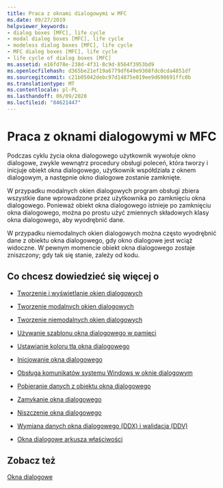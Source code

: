 ```yaml
---
title: Praca z oknami dialogowymi w MFC
ms.date: 09/27/2019
helpviewer_keywords:
- dialog boxes [MFC], life cycle
- modal dialog boxes [MFC], life cycle
- modeless dialog boxes [MFC], life cycle
- MFC dialog boxes [MFC], life cycle
- life cycle of dialog boxes [MFC]
ms.assetid: e16fd78e-238d-4f31-8c9d-8564f3953bd9
ms.openlocfilehash: d365be21ef19a6779df649e9368fdc0cda4851df
ms.sourcegitcommit: c21b05042debc97d14875e019ee9d698691ffc0b
ms.translationtype: MT
ms.contentlocale: pl-PL
ms.lasthandoff: 06/09/2020
ms.locfileid: "84621447"
---
```

# <a name="working-with-dialog-boxes-in-mfc"></a>Praca z oknami dialogowymi w MFC

Podczas cyklu życia okna dialogowego użytkownik wywołuje okno dialogowe, zwykle wewnątrz procedury obsługi poleceń, która tworzy i inicjuje obiekt okna dialogowego, użytkownik współdziała z oknem dialogowym, a następnie okno dialogowe zostanie zamknięte.

W przypadku modalnych okien dialogowych program obsługi zbiera wszystkie dane wprowadzone przez użytkownika po zamknięciu okna dialogowego. Ponieważ obiekt okna dialogowego istnieje po zamknięciu okna dialogowego, można po prostu użyć zmiennych składowych klasy okna dialogowego, aby wyodrębnić dane.

W przypadku niemodalnych okien dialogowych można często wyodrębnić dane z obiektu okna dialogowego, gdy okno dialogowe jest wciąż widoczne. W pewnym momencie obiekt okna dialogowego zostaje zniszczony; gdy tak się stanie, zależy od kodu.

## <a name="what-do-you-want-to-know-more-about"></a>Co chcesz dowiedzieć się więcej o

- [Tworzenie i wyświetlanie okien dialogowych](creating-and-displaying-dialog-boxes.md)

- [Tworzenie modalnych okien dialogowych](creating-modal-dialog-boxes.md)

- [Tworzenie niemodalnych okien dialogowych](creating-modeless-dialog-boxes.md)

- [Używanie szablonu okna dialogowego w pamięci](using-a-dialog-template-in-memory.md)

- [Ustawianie koloru tła okna dialogowego](setting-the-dialog-boxs-background-color.md)

- [Inicjowanie okna dialogowego](initializing-the-dialog-box.md)

- [Obsługa komunikatów systemu Windows w oknie dialogowym](handling-windows-messages-in-your-dialog-box.md)

- [Pobieranie danych z obiektu okna dialogowego](retrieving-data-from-the-dialog-object.md)

- [Zamykanie okna dialogowego](closing-the-dialog-box.md)

- [Niszczenie okna dialogowego](destroying-the-dialog-box.md)

- [Wymiana danych okna dialogowego (DDX) i walidacja (DDV)](dialog-data-exchange-and-validation.md)

- [Okna dialogowe arkusza właściwości](property-sheets-and-property-pages-mfc.md)

## <a name="see-also"></a>Zobacz też

[Okna dialogowe](dialog-boxes.md)
